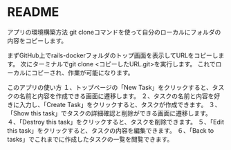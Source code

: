 # README
アプリの環境構築方法
git cloneコマンドを使って自分のローカルにフォルダの内容をコピーします。

まずGitHub上でrails-dockerフォルダのトップ画面を表示してURLをコピーします。
次にターミナルでgit clone <コピーしたURL.git>を実行します。
これでローカルにコピーされ、作業が可能になります。

このアプリの使い方
１、トップページの「New Task」をクリックすると、タスクの名前と内容を作成できる画面に遷移します。
２、タスクの名前と内容を好きに入力し、「Create Task」をクリックすると、タスクが作成できます。
３、「Show this task」でタスクの詳細確認と削除ができる画面に遷移します。
４、「Destroy this task」をクリックすると、タスクを削除できます。
５、「Edit this task」をクリックすると、タスクの内容を編集できます。
６、「Back to tasks」でこれまでに作成したタスクの一覧を閲覧できます。
